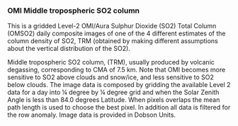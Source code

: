 ### OMI Middle tropospheric SO2 column  

This is a gridded Level-2 OMI/Aura Sulphur Dioxide (SO2) Total Column (OMSO2) daily composite images of one of the 4 different estimates of the column density of SO2, TRM (obtained by making different assumptions about the vertical distribution of the SO2).

Middle tropospheric SO2 column, (TRM), usually produced by volcanic degassing, corresponding to CMA of 7.5 km. Note that OMI becomes more sensitive to SO2 above clouds and snow/ice, and less sensitive to SO2 below clouds. The image data is composed by gridding the available Level 2 data for a day into ¼ degree by ¼ degree grid and when the Solar Zenith Angle is less than 84.0 degrees Latitude. When pixels overlaps the mean path length is used to choose the best pixel. In addition all data is filtered for the row anomaly. Image data is provided in Dobson Units.
